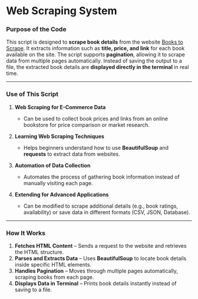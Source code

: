 # **Web Scraping System**

### **Purpose of the Code**
This script is designed to **scrape book details** from the website [Books to Scrape](http://books.toscrape.com/). It extracts information such as **title, price, and link** for each book available on the site. The script supports **pagination**, allowing it to scrape data from multiple pages automatically. Instead of saving the output to a file, the extracted book details are **displayed directly in the terminal** in real time.

---

### **Use of This Script**
1. **Web Scraping for E-Commerce Data**  
   - Can be used to collect book prices and links from an online bookstore for price comparison or market research.

2. **Learning Web Scraping Techniques**  
   - Helps beginners understand how to use **BeautifulSoup** and **requests** to extract data from websites.

3. **Automation of Data Collection**  
   - Automates the process of gathering book information instead of manually visiting each page.

4. **Extending for Advanced Applications**  
   - Can be modified to scrape additional details (e.g., book ratings, availability) or save data in different formats (CSV, JSON, Database).

---

### **How It Works**
1. **Fetches HTML Content** – Sends a request to the website and retrieves the HTML structure.  
2. **Parses and Extracts Data** – Uses **BeautifulSoup** to locate book details inside specific HTML elements.  
3. **Handles Pagination** – Moves through multiple pages automatically, scraping books from each page.  
4. **Displays Data in Terminal** – Prints book details instantly instead of saving to a file.  

